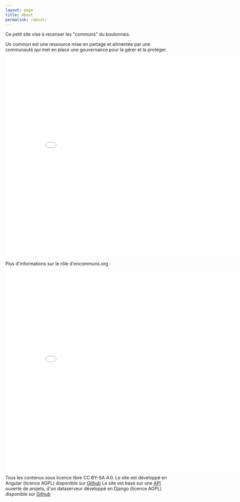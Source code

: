 ```yaml
---
layout: page
title: About
permalink: /about/
---
```


Ce petit site vise à recenser les "communs" du boulonnais.

Un commun est une ressource mise en partage et alimentée par une communauté qui met en place une gouvernance pour la gérer et la protéger. 

<iframe src="//slides.com/unisson/qu-est-ce-qu-un-bien-commun/embed" width="850" height="620" scrolling="no" frameborder="0" webkitallowfullscreen mozallowfullscreen allowfullscreen></iframe>

Plus d'informations sur le rôle d'encommuns.org : 

<iframe src="//slides.com/unisson/encommuns_fr#/embed" width="850" height="620" scrolling="no" frameborder="0" webkitallowfullscreen mozallowfullscreen allowfullscreen></iframe>

Tous les contenus sous licence libre CC BY-SA 4.0. Le site est développé en Angular (licence AGPL) disponible sur [Github](https://github.com/initiativeboulogne)
Le site est basé sur une [API](http://data.patapouf.org/api/v0/) ouverte de projets, d'un dataserveur développé en Django (licence AGPL) disponible sur [Github](https://github.com/commonsdev/dataserver/)
